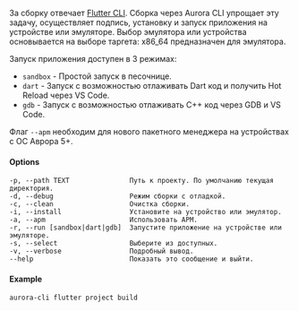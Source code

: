 За сборку отвечает [Flutter CLI](https://omprussia.gitlab.io/flutter/flutter/examples/build/#2).
Сборка через Aurora CLI упрощает эту задачу, осуществляет подпись, установку и запуск приложения на устройстве или эмуляторе.
Выбор эмулятора или устройства основывается на выборе таргета: x86_64 предназначен для эмулятора.

Запуск приложения доступен в 3 режимах:

- `sandbox` - Простой запуск в песочнице.
- `dart` - Запуск с возможностью отлаживать Dart код и получить Hot Reload через VS Code.
- `gdb` - Запуск с возможностью отлаживать C++ код через GDB и VS Code.

Флаг `--apm` необходим для нового пакетного менеджера на устройствах с ОС Аврора 5+.

#### Options

```shell
-p, --path TEXT               Путь к проекту. По умолчанию текущая директория.
-d, --debug                   Режим сборки с отладкой.
-c, --clean                   Очистка сборки.
-i, --install                 Установите на устройство или эмулятор.
-a, --apm                     Использовать APM.
-r, --run [sandbox|dart|gdb]  Запустите приложение на устройстве или эмуляторе.
-s, --select                  Выберите из доступных.
-v, --verbose                 Подробный вывод.
--help                        Показать это сообщение и выйти.
```

#### Example

```shell
aurora-cli flutter project build
```
